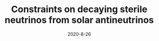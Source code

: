 ---
title: 'Constraints on decaying sterile neutrinos from solar antineutrinos'
pub_number: 21
authors:  Matheus Hostert,  Maxim Pospelov
collection: publication
permalink: /publication/2020-8-26-Constraintsondecayingsterileneutrinosfromsolarantineutrinos
date: 2020-8-26
venue: Phys.Rev.D 
paperurl: 'https://arxiv.org/abs/2008.11851'
citation_notitle: 'Matheus Hostert, Maxim Pospelov, Phys.Rev.D 104 (2021) 5 055031'
citation: 'Constraints on decaying sterile neutrinos from solar antineutrinos, Matheus Hostert, Maxim Pospelov, Phys.Rev.D 104 (2021) 5 055031'
eprint: '2008.11851'

---